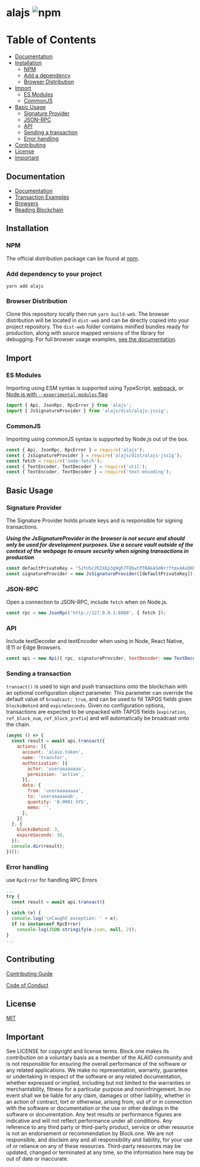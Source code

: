 # alajs ![npm](https://img.shields.io/npm/dw/alajs.svg)

# Table of Contents

- [Documentation](#docs)
- [Installation](#install)
  - [NPM](#npm)
  - [Add a dependency](#dependency)
  - [Browser Distribution](#browser)
- [Import](#import)
  - [ES Modules](#es_mods)
  - [CommonJS](#common)
- [Basic Usage](#basic)
  - [Signature Provider](#signature)
  - [JSON-RPC](#json)
  - [API](#api)
  - [Sending a transaction](#sending)
  - [Error handling](#error)
- [Contributing](#contributing)
- [License](#license)
- [Important](#important)

## Documentation
<a name='docs' />

- [Documentation](https://alaio.github.io/alajs)
- [Transaction Examples](https://github.com/ALADINIO/alajs/blob/master/docs/2.-Transaction-Examples.md)
- [Browsers](https://github.com/ALADINIO/alajs/blob/master/docs/3.-Browsers.md)
- [Reading Blockchain](https://github.com/ALADINIO/alajs/blob/master/docs/4.-Reading%20blockchain-Examples.md)

## Installation
<a name='install' />

### NPM
<a name='npm' />

The official distribution package can be found at [npm](https://www.npmjs.com/package/alajs).

### Add dependency to your project
<a name='dependency' />

`yarn add alajs`

### Browser Distribution
<a name='browser' />

Clone this repository locally then run `yarn build-web`.  The browser distribution will be located in `dist-web` and can be directly copied into your project repository. The `dist-web` folder contains minified bundles ready for production, along with source mapped versions of the library for debugging.  For full browser usage examples, [see the documentation](https://alaio.github.io/alajs/guides/1.-Browsers.html).

## Import
<a name='import' />

### ES Modules
<a name='es_mods' />

Importing using ESM syntax is supported using TypeScript, [webpack](https://webpack.js.org/api/module-methods), or  [Node.js with `--experimental-modules` flag](https://nodejs.org/api/esm.html)
```js
import { Api, JsonRpc, RpcError } from 'alajs';
import { JsSignatureProvider } from 'alajs/dist/alajs-jssig';           // development only
```

### CommonJS
<a name='common' />

Importing using commonJS syntax is supported by Node.js out of the box.
```js
const { Api, JsonRpc, RpcError } = require('alajs');
const { JsSignatureProvider } = require('alajs/dist/alajs-jssig');      // development only
const fetch = require('node-fetch');                                    // node only; not needed in browsers
const { TextEncoder, TextDecoder } = require('util');                   // node only; native TextEncoder/Decoder
const { TextEncoder, TextDecoder } = require('text-encoding');          // React Native, IE11, and Edge Browsers only
```

## Basic Usage
<a name='basic' />

### Signature Provider
<a name='signature' />

The Signature Provider holds private keys and is responsible for signing transactions.

***Using the JsSignatureProvider in the browser is not secure and should only be used for development purposes. Use a secure vault outside of the context of the webpage to ensure security when signing transactions in production***

```js
const defaultPrivateKey = "5JtUScZK2XEp3g9gh7F8bwtPTRAkASmNrrftmx4AxDKD5K4zDnr"; // bob
const signatureProvider = new JsSignatureProvider([defaultPrivateKey]);
```

### JSON-RPC
<a name='json' />

Open a connection to JSON-RPC, include `fetch` when on Node.js.
```js
const rpc = new JsonRpc('http://127.0.0.1:8888', { fetch });
```

### API
<a name='api' />

Include textDecoder and textEncoder when using in Node, React Native, IE11 or Edge Browsers.
```js
const api = new Api({ rpc, signatureProvider, textDecoder: new TextDecoder(), textEncoder: new TextEncoder() });
```

### Sending a transaction
<a  name='sending' />

`transact()` is used to sign and push transactions onto the blockchain with an optional configuration object parameter.  This parameter can override the default value of `broadcast: true`, and can be used to fill TAPOS fields given `blocksBehind` and `expireSeconds`.  Given no configuration options, transactions are expected to be unpacked with TAPOS fields (`expiration`, `ref_block_num`, `ref_block_prefix`) and will automatically be broadcast onto the chain.

```js
(async () => {
  const result = await api.transact({
    actions: [{
      account: 'alaio.token',
      name: 'transfer',
      authorization: [{
        actor: 'useraaaaaaaa',
        permission: 'active',
      }],
      data: {
        from: 'useraaaaaaaa',
        to: 'useraaaaaaab',
        quantity: '0.0001 SYS',
        memo: '',
      },
    }]
  }, {
    blocksBehind: 3,
    expireSeconds: 30,
  });
  console.dir(result);
})();
```

### Error handling
<a name='error' />

use `RpcError` for handling RPC Errors
```js
...
try {
  const result = await api.transact({
  ...
} catch (e) {
  console.log('\nCaught exception: ' + e);
  if (e instanceof RpcError)
    console.log(JSON.stringify(e.json, null, 2));
}
...
```

## Contributing
<a name='contributing' />

[Contributing Guide](./CONTRIBUTING.md)

[Code of Conduct](./CONTRIBUTING.md#conduct)

## License
<a name='license' />

[MIT](./LICENSE)

## Important
<a name='important' />

See LICENSE for copyright and license terms.  Block.one makes its contribution on a voluntary basis as a member of the ALAIO community and is not responsible for ensuring the overall performance of the software or any related applications.  We make no representation, warranty, guarantee or undertaking in respect of the software or any related documentation, whether expressed or implied, including but not limited to the warranties or merchantability, fitness for a particular purpose and noninfringement. In no event shall we be liable for any claim, damages or other liability, whether in an action of contract, tort or otherwise, arising from, out of or in connection with the software or documentation or the use or other dealings in the software or documentation.  Any test results or performance figures are indicative and will not reflect performance under all conditions.  Any reference to any third party or third-party product, service or other resource is not an endorsement or recommendation by Block.one.  We are not responsible, and disclaim any and all responsibility and liability, for your use of or reliance on any of these resources. Third-party resources may be updated, changed or terminated at any time, so the information here may be out of date or inaccurate.
